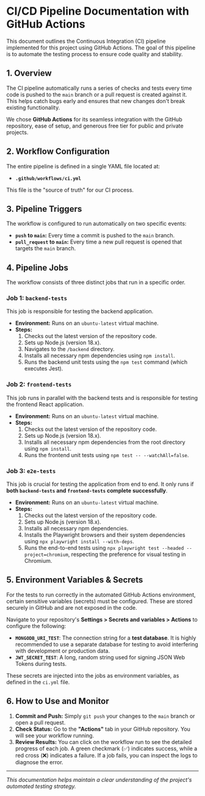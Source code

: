 # CI/CD Pipeline Documentation with GitHub Actions

This document outlines the Continuous Integration (CI) pipeline implemented for this project using GitHub Actions. The goal of this pipeline is to automate the testing process to ensure code quality and stability.

## 1. Overview

The CI pipeline automatically runs a series of checks and tests every time code is pushed to the `main` branch or a pull request is created against it. This helps catch bugs early and ensures that new changes don't break existing functionality.

We chose **GitHub Actions** for its seamless integration with the GitHub repository, ease of setup, and generous free tier for public and private projects.

## 2. Workflow Configuration

The entire pipeline is defined in a single YAML file located at:

- **`.github/workflows/ci.yml`**

This file is the "source of truth" for our CI process.

## 3. Pipeline Triggers

The workflow is configured to run automatically on two specific events:

- **`push` to `main`:** Every time a commit is pushed to the `main` branch.
- **`pull_request` to `main`:** Every time a new pull request is opened that targets the `main` branch.

## 4. Pipeline Jobs

The workflow consists of three distinct jobs that run in a specific order.

### Job 1: `backend-tests`

This job is responsible for testing the backend application.

- **Environment:** Runs on an `ubuntu-latest` virtual machine.
- **Steps:**
    1.  Checks out the latest version of the repository code.
    2.  Sets up Node.js (version 18.x).
    3.  Navigates to the `/backend` directory.
    4.  Installs all necessary npm dependencies using `npm install`.
    5.  Runs the backend unit tests using the `npm test` command (which executes Jest).

### Job 2: `frontend-tests`

This job runs in parallel with the backend tests and is responsible for testing the frontend React application.

- **Environment:** Runs on an `ubuntu-latest` virtual machine.
- **Steps:**
    1.  Checks out the latest version of the repository code.
    2.  Sets up Node.js (version 18.x).
    3.  Installs all necessary npm dependencies from the root directory using `npm install`.
    4.  Runs the frontend unit tests using `npm test -- --watchAll=false`.

### Job 3: `e2e-tests`

This job is crucial for testing the application from end to end. It only runs if **both `backend-tests` and `frontend-tests` complete successfully**.

- **Environment:** Runs on an `ubuntu-latest` virtual machine.
- **Steps:**
    1.  Checks out the latest version of the repository code.
    2.  Sets up Node.js (version 18.x).
    3.  Installs all necessary npm dependencies.
    4.  Installs the Playwright browsers and their system dependencies using `npx playwright install --with-deps`.
    5.  Runs the end-to-end tests using `npx playwright test --headed --project=chromium`, respecting the preference for visual testing in Chromium.

## 5. Environment Variables & Secrets

For the tests to run correctly in the automated GitHub Actions environment, certain sensitive variables (secrets) must be configured. These are stored securely in GitHub and are not exposed in the code.

Navigate to your repository's **Settings > Secrets and variables > Actions** to configure the following:

- **`MONGODB_URI_TEST`**: The connection string for a **test database**. It is highly recommended to use a separate database for testing to avoid interfering with development or production data.
- **`JWT_SECRET_TEST`**: A long, random string used for signing JSON Web Tokens during tests.

These secrets are injected into the jobs as environment variables, as defined in the `ci.yml` file.

## 6. How to Use and Monitor

1.  **Commit and Push:** Simply `git push` your changes to the `main` branch or open a pull request.
2.  **Check Status:** Go to the **"Actions"** tab in your GitHub repository. You will see your workflow running.
3.  **Review Results:** You can click on the workflow run to see the detailed progress of each job. A green checkmark (✅) indicates success, while a red cross (❌) indicates a failure. If a job fails, you can inspect the logs to diagnose the error.

---
*This documentation helps maintain a clear understanding of the project's automated testing strategy.*
